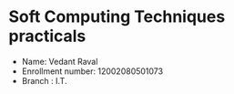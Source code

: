 # Soft Computing Techniques practicals 

- Name: Vedant Raval
- Enrollment number: 12002080501073
- Branch : I.T.